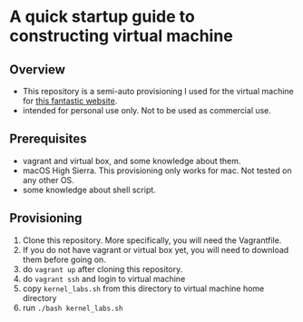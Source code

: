# A quick startup guide to constructing virtual machine
## Overview
- This repository is a semi-auto provisioning I used for the virtual machine for [this fantastic website](https://linux-kernel-labs.github.io/master/labs/index.html).
- intended for personal use only. Not to be used as commercial use.

## Prerequisites
- vagrant and virtual box, and some knowledge about them.
- macOS High Sierra. This provisioning only works for mac. Not tested on any other OS.
- some knowledge about shell script.

## Provisioning
1. Clone this repository. More specifically, you will need the Vagrantfile.
1. If you do not have vagrant or virtual box yet, you will need to download them before going on.
1. do `vagrant up` after cloning this repository.
1. do `vagrant ssh` and login to virtual machine
1. copy `kernel_labs.sh` from this directory to virtual machine home directory
1. run `./bash kernel_labs.sh`
